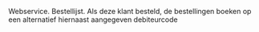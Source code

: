 Webservice. Bestellijst. Als deze klant besteld, de bestellingen boeken op een alternatief hiernaast aangegeven debiteurcode